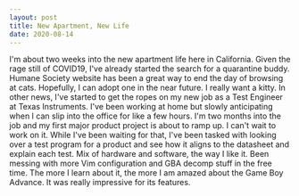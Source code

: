 ```yaml
---
layout: post
title: New Apartment, New Life
date: 2020-08-14
---
```


I'm about two weeks into the new apartment life here in California. Given the
rage still of COVID19, I've already started the search for a quarantine buddy.
Humane Society website has been a great way to end the day of browsing at
cats. Hopefully, I can adopt one in the near future. I really want a kitty. In
other news, I've started to get the ropes on my new job as a Test Engineer at
Texas Instruments. I've been working at home but slowly anticipating when I
can slip into the office for like a few hours. I'm two months into the job and
my first major product project is about to ramp up. I can't wait to work on
it. While I've been waiting for that, I've been tasked with looking over a
test program for a product and see how it aligns to the datasheet and explain
each test. Mix of hardware and software, the way I like it. Been messing with
more Vim configuration and GBA decomp stuff in the free time. The more I learn
about it, the more I am amazed about the Game Boy Advance. It was really
impressive for its features.

